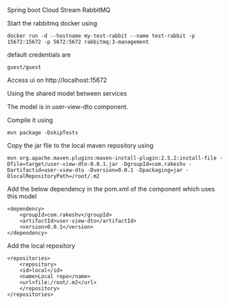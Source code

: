 Spring boot Cloud Stream RabbitMQ


Start the rabbitmq docker using
```
docker run -d --hostname my-test-rabbit --name test-rabbit -p 15672:15672 -p 5672:5672 rabbitmq:3-management
```

default credentials are 
```
guest/guest
```

Access ui on http://localhost:15672


Using the shared model between services

The model is in user-view-dto component.

Compile it using
```
mvn package -DskipTests
```

Copy the jar file to the local maven repository using
```
mvn org.apache.maven.plugins:maven-install-plugin:2.5.2:install-file -Dfile=target/user-view-dto-0.0.1.jar -DgroupId=com.rakeshv -Dartifactid=user-view-dto -Dversion=0.0.1 -Dpackaging=jar -DlocalRepositoryPath=/root/.m2
```

Add the below dependency in the pom.xml of the component which uses this model


```
<dependency>
	<groupId>com.rakeshv</groupId>
	<artifactId>user-view-dto</artifactId>
	<version>0.0.1</version>
</dependency>
```


Add the local repository

```
<repositories>
    <repository>
	<id>local</id>
	<name>Local repo</name>
	<url>file:/root/.m2</url>
    </repository>
</repositories>
```
